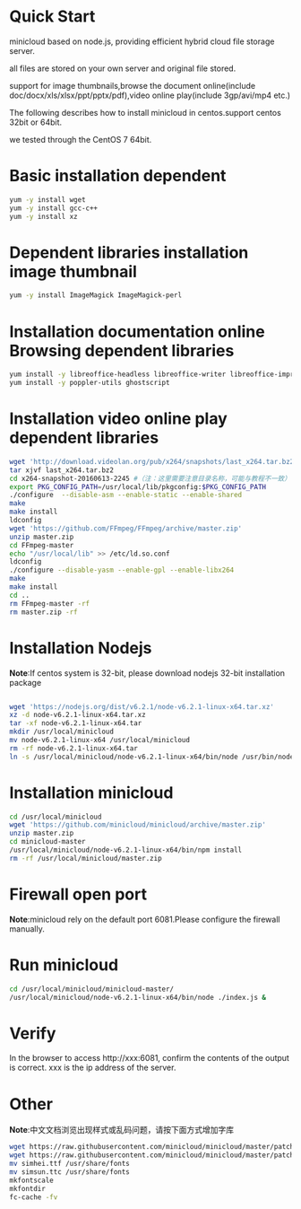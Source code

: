 # Quick Start

minicloud based on node.js, providing efficient hybrid cloud file storage server.

all files are stored on your own server and original file stored.

support for image thumbnails,browse the document online(include doc/docx/xls/xlsx/ppt/pptx/pdf),video online play(include 3gp/avi/mp4 etc.)

The following describes how to install minicloud in centos.support centos 32bit or 64bit.

we tested through the CentOS 7 64bit.


# Basic installation dependent
```bash
yum -y install wget 
yum -y install gcc-c++
yum -y install xz 
```
# Dependent libraries installation image thumbnail

```bash
yum -y install ImageMagick ImageMagick-perl
```

# Installation documentation online Browsing dependent libraries
```bash
yum install -y libreoffice-headless libreoffice-writer libreoffice-impress libreoffice-calc libreoffice-langpack-zh-Hans
yum install -y poppler-utils ghostscript
```

# Installation video online play dependent libraries
```bash
wget 'http://download.videolan.org/pub/x264/snapshots/last_x264.tar.bz2'
tar xjvf last_x264.tar.bz2 
cd x264-snapshot-20160613-2245 #（注：这里需要注意目录名称，可能与教程不一致）
export PKG_CONFIG_PATH=/usr/local/lib/pkgconfig:$PKG_CONFIG_PATH
./configure  --disable-asm --enable-static --enable-shared 
make
make install
ldconfig
wget 'https://github.com/FFmpeg/FFmpeg/archive/master.zip'
unzip master.zip
cd FFmpeg-master
echo "/usr/local/lib" >> /etc/ld.so.conf
ldconfig
./configure --disable-yasm --enable-gpl --enable-libx264
make
make install
cd ..
rm FFmpeg-master -rf
rm master.zip -rf
```

# Installation Nodejs 

__Note__:If centos system is 32-bit, please download nodejs 32-bit installation package

```bash

wget 'https://nodejs.org/dist/v6.2.1/node-v6.2.1-linux-x64.tar.xz'
xz -d node-v6.2.1-linux-x64.tar.xz
tar -xf node-v6.2.1-linux-x64.tar
mkdir /usr/local/minicloud
mv node-v6.2.1-linux-x64 /usr/local/minicloud
rm -rf node-v6.2.1-linux-x64.tar
ln -s /usr/local/minicloud/node-v6.2.1-linux-x64/bin/node /usr/bin/node
```

# Installation minicloud

```bash
cd /usr/local/minicloud
wget 'https://github.com/minicloud/minicloud/archive/master.zip'
unzip master.zip
cd minicloud-master
/usr/local/minicloud/node-v6.2.1-linux-x64/bin/npm install
rm -rf /usr/local/minicloud/master.zip
```

# Firewall open port

__Note__:minicloud rely on the default port 6081.Please configure the firewall manually.

# Run minicloud
```bash
cd /usr/local/minicloud/minicloud-master/
/usr/local/minicloud/node-v6.2.1-linux-x64/bin/node ./index.js &
```

# Verify

In the browser to access http://xxx:6081, confirm the contents of the output is correct. xxx is the ip address of the server.

# Other

__Note__:中文文档浏览出现样式或乱码问题，请按下面方式增加字库
```bash
wget https://raw.githubusercontent.com/minicloud/minicloud/master/patch/linux/simhei.ttf
wget https://raw.githubusercontent.com/minicloud/minicloud/master/patch/linux/simsun.ttc
mv simhei.ttf /usr/share/fonts
mv simsun.ttc /usr/share/fonts
mkfontscale
mkfontdir
fc-cache -fv
```
